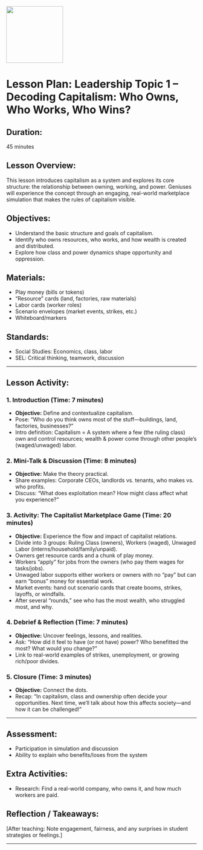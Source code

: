 <img src="https://github.com/Hgp-GeniusLabs/Curriculum/blob/10734f2c827128dde773ea4f266d154d46977866/Org-Wide/Assets/hgp_logo_original.png" width="150"/>

# Lesson Plan: Leadership Topic 1 – Decoding Capitalism: Who Owns, Who Works, Who Wins?

## **Duration:**
45 minutes

## **Lesson Overview:**
This lesson introduces capitalism as a system and explores its core structure: the relationship between owning, working, and power. Geniuses will experience the concept through an engaging, real-world marketplace simulation that makes the rules of capitalism visible.

## **Objectives:**
- Understand the basic structure and goals of capitalism.
- Identify who owns resources, who works, and how wealth is created and distributed.
- Explore how class and power dynamics shape opportunity and oppression.

## **Materials:**
- Play money (bills or tokens)
- “Resource” cards (land, factories, raw materials)
- Labor cards (worker roles)
- Scenario envelopes (market events, strikes, etc.)
- Whiteboard/markers

## **Standards:**
- Social Studies: Economics, class, labor
- SEL: Critical thinking, teamwork, discussion

---

## **Lesson Activity:**

### 1. **Introduction (Time: 7 minutes)**
   - **Objective:** Define and contextualize capitalism.
   - Pose: “Who do you think owns most of the stuff—buildings, land, factories, businesses?”
   - Intro definition: Capitalism = A system where a few (the ruling class) own and control resources; wealth & power come through other people’s (waged/unwaged) labor.

### 2. **Mini-Talk & Discussion (Time: 8 minutes)**
   - **Objective:** Make the theory practical.
   - Share examples: Corporate CEOs, landlords vs. tenants, who makes vs. who profits.
   - Discuss: “What does exploitation mean? How might class affect what you experience?”

### 3. **Activity: The Capitalist Marketplace Game (Time: 20 minutes)**
   - **Objective:** Experience the flow and impact of capitalist relations.
   - Divide into 3 groups: Ruling Class (owners), Workers (waged), Unwaged Labor (interns/household/family/unpaid).
   - Owners get resource cards and a chunk of play money.
   - Workers “apply” for jobs from the owners (who pay them wages for tasks/jobs).
   - Unwaged labor supports either workers or owners with no “pay” but can earn “bonus” money for essential work.
   - Market events: hand out scenario cards that create booms, strikes, layoffs, or windfalls.
   - After several “rounds,” see who has the most wealth, who struggled most, and why.

### 4. **Debrief & Reflection (Time: 7 minutes)**
   - **Objective:** Uncover feelings, lessons, and realities.
   - Ask: “How did it feel to have (or not have) power? Who benefitted the most? What would you change?”
   - Link to real-world examples of strikes, unemployment, or growing rich/poor divides.

### 5. **Closure (Time: 3 minutes)**
   - **Objective:** Connect the dots.
   - Recap: “In capitalism, class and ownership often decide your opportunities. Next time, we’ll talk about how this affects society—and how it can be challenged!”

---

## **Assessment:**
- Participation in simulation and discussion
- Ability to explain who benefits/loses from the system

## **Extra Activities:**
- Research: Find a real-world company, who owns it, and how much workers are paid.

## **Reflection / Takeaways:**
[After teaching: Note engagement, fairness, and any surprises in student strategies or feelings.]

---
